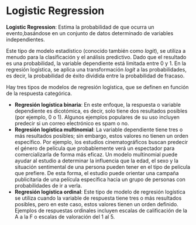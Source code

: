 # Logistic Regression

**Logistic Regression**: Estima la probabilidad de que ocurra un evento,basándose en un conjunto de datos determinado de variables independientes.

Este tipo de modelo estadístico (conocido también como _logit_), se utiliza a menudo para la clasificación y el análisis predictivo. Dado que el resultado es una probabilidad, la variable dependiente está limitada entre 0 y 1. En la regresión logística, se aplica una transformación _logit_ a las probabilidades, es decir, la probabilidad de éxito dividida entre la probabilidad de fracaso.

Hay tres tipos de modelos de regresión logística, que se definen en función de la respuesta categórica.

- **Regresión logística binaria**: En este enfoque, la respuesta o variable dependiente es dicotómica, es decir, solo tiene dos resultados posibles (por ejemplo, 0 o 1). Algunos ejemplos populares de su uso incluyen predecir si un correo electrónico es spam o no.
- **Regresión logística multinomial**: La variable dependiente tiene tres o más resultados posibles; sin embargo, estos valores no tienen un orden específico. Por ejemplo, los estudios cinematográficos buscan predecir el género de película que probablemente verá un espectador para comercializarla de forma más eficaz. Un modelo multinomial puede ayudar al estudio a determinar la influencia que la edad, el sexo y la situación sentimental de una persona pueden tener en el tipo de película que prefiere. De esta forma, el estudio puede orientar una campaña publicitaria de una película específica hacia un grupo de personas con probabilidades de ir a verla.
- **Regresión logística ordinal**: Este tipo de modelo de regresión logística se utiliza cuando la variable de respuesta tiene tres o más resultados posibles, pero en este caso, estos valores tienen un orden definido. Ejemplos de respuestas ordinales incluyen escalas de calificación de la A a la F o escalas de valoración del 1 al 5.